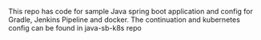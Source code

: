 This repo has code for sample Java spring boot application and config for Gradle, Jenkins Pipeline and docker.
The continuation and kubernetes config can be found in java-sb-k8s repo
